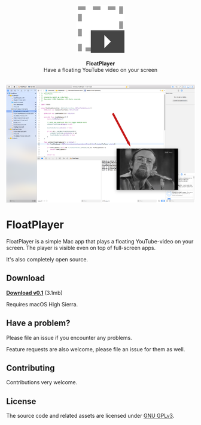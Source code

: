 <p align="center">
    <img src="icon-256x256.png" width="128"><br><br>
    <strong>FloatPlayer</strong><br>
    Have a floating YouTube video on your screen
</p>
<br>
<a href="https://www.youtube.com/watch?v=xaPoBhiMkgs">
    <img src="screenshot-1000x625.png">
</a>


# FloatPlayer

FloatPlayer is a simple Mac app that plays a floating YouTube-video on your screen. The player is visible even on top of full-screen apps.

It's also completely open source.


## Download

[**Download v0.1**](https://github.com/codeclown/FloatPlayer/releases/download/v0.1/FloatPlayer.zip) (3.1mb)

Requires macOS High Sierra.


## Have a problem?

Please file an issue if you encounter any problems.

Feature requests are also welcome, please file an issue for them as well.


## Contributing

Contributions very welcome.


## License

The source code and related assets are licensed under [GNU GPLv3](https://choosealicense.com/licenses/gpl-3.0/).
